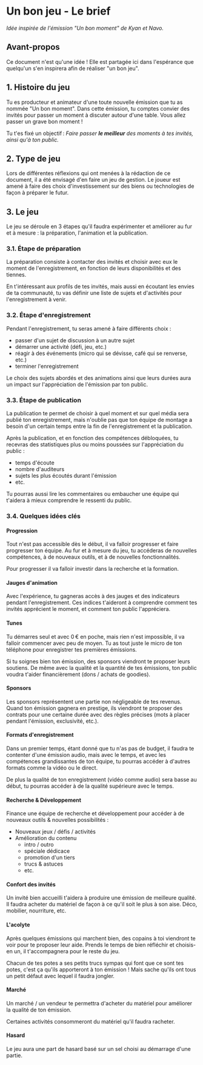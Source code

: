 # Un bon jeu - Le brief

_Idée inspirée de l'émission "Un bon moment" de Kyan et Navo._

## Avant-propos

Ce document n'est qu'une idée ! Elle est partagée ici dans l'espérance que quelqu'un s'en inspirera afin de réaliser
"un bon jeu".

## 1. Histoire du jeu

Tu es producteur et animateur d'une toute nouvelle émission que tu as nommée "Un bon moment".
Dans cette émission, tu comptes convier des invités pour passer un moment à discuter autour d'une table.
Vous allez passer un grave bon moment !

Tu t'es fixé un objectif :
_Faire passer **le meilleur** des moments à tes invités, ainsi qu'à ton public._

## 2. Type de jeu

Lors de différentes réflexions qui ont menées à la rédaction de ce document, il a été envisagé d'en faire un jeu
de gestion. Le joueur est amené à faire des choix d'investissement sur des biens ou technologies de façon à
préparer le futur.

## 3. Le jeu

Le jeu se déroule en 3 étapes qu'il faudra expérimenter et améliorer au fur et à mesure :
la préparation, l'animation et la publication.

### 3.1. Étape de préparation

La préparation consiste à contacter des invités et choisir avec eux le moment de l'enregistrement,
en fonction de leurs disponibilités et des tiennes.

En t'intéressant aux profils de tes invités, mais aussi en écoutant les envies de ta communauté,
tu vas définir une liste de sujets et d'activités pour l'enregistrement à venir.

### 3.2. Étape d'enregistrement

Pendant l'enregistrement, tu seras amené à faire différents choix :
- passer d'un sujet de discussion à un autre sujet
- démarrer une activité (défi, jeu, etc.)
- réagir à des événements (micro qui se dévisse, café qui se renverse, etc.)
- terminer l'enregistrement

Le choix des sujets abordés et des animations ainsi que leurs durées aura un impact sur l'appréciation
de l'émission par ton public.

### 3.3. Étape de publication

La publication te permet de choisir à quel moment et sur quel média sera publié ton enregistrement,
mais n'oublie pas que ton équipe de montage a besoin d'un certain temps entre
la fin de l'enregistrement et la publication.

Après la publication, et en fonction des compétences débloquées, tu recevras des statistiques plus ou moins poussées
sur l'appréciation du public :
- temps d'écoute
- nombre d'auditeurs
- sujets les plus écoutés durant l'émission
- etc.

Tu pourras aussi lire les commentaires ou embaucher une équipe qui t'aidera à mieux comprendre le ressenti du public.

### 3.4. Quelques idées clés

#### Progression

Tout n'est pas accessible dès le début, il va falloir progresser et faire progresser ton équipe. Au fur et à mesure
du jeu, tu accéderas de nouvelles compétences, à de nouveaux outils, et à de nouvelles fonctionnalités.

Pour progresser il va falloir investir dans la recherche et la formation.

#### Jauges d'animation

Avec l'expérience, tu gagneras accès à des jauges et des indicateurs pendant l'enregistrement.
Ces indices t'aideront à comprendre comment tes invités apprécient le moment, et comment ton public l'appréciera.

#### Tunes

Tu démarres seul et avec 0 € en poche, mais rien n'est impossible, il va falloir commencer avec peu de moyen.
Tu as tout juste le micro de ton téléphone pour enregistrer tes premières émissions.

Si tu soignes bien ton émission, des sponsors viendront te proposer leurs soutiens. De même avec la qualité
et la quantité de tes émissions, ton public voudra t'aider financièrement (dons / achats de goodies).

#### Sponsors

Les sponsors représentent une partie non négligeable de tes revenus. Quand ton émission gagnera en prestige,
ils viendront te proposer des contrats pour une certaine durée
avec des règles précises (mots à placer pendant l'émission, exclusivité, etc.).

#### Formats d'enregistrement

Dans un premier temps, étant donné que tu n'as pas de budget, il faudra te contenter d'une émission audio,
mais avec le temps, et avec les compétences grandissantes de ton équipe, tu pourras accéder à d'autres formats
comme la vidéo ou le direct.

De plus la qualité de ton enregistrement (vidéo comme audio) sera basse au début, tu pourras accéder à de la qualité supérieure avec le temps.

#### Recherche & Développement

Finance une équipe de recherche et développement pour accéder à de nouveaux outils & nouvelles possibilités :
- Nouveaux jeux / défis / activités
- Amélioration du contenu
  - intro / outro
  - spéciale dédicace
  - promotion d'un tiers
  - trucs & astuces
  - etc.

#### Confort des invités

Un invité bien accueilli t'aidera à produire une émission de meilleure qualité.
Il faudra acheter du matériel de façon à ce qu'il soit le plus à son aise. Déco, mobilier, nourriture, etc.

#### L'acolyte

Après quelques émissions qui marchent bien, des copains à toi viendront te voir pour te proposer leur aide.
Prends le temps de bien réfléchir et choisis-en un, il t'accompagnera pour le reste du jeu.

Chacun de tes potes a ses petits trucs sympas qui font que ce sont tes potes, c'est ça qu'ils apporteront
à ton émission ! Mais sache qu'ils ont tous un petit défaut avec lequel il faudra jongler.

#### Marché

Un marché / un vendeur te permettra d'acheter du matériel pour améliorer la qualité de ton émission.

Certaines activités consommeront du matériel qu'il faudra racheter.

#### Hasard

Le jeu aura une part de hasard basé sur un sel choisi au démarrage d'une partie.
